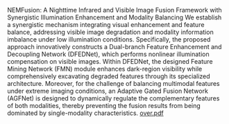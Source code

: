 NEMFusion: A Nighttime Infrared and Visible Image Fusion Framework with Synergistic Illumination Enhancement and Modality Balancing
We establish a synergistic mechanism integrating visual enhancement and feature balance, addressing visible image degradation and modality information imbalance under low illumination conditions. Specifically, the proposed approach innovatively constructs a Dual-branch Feature Enhancement and Decoupling Network (DFEDNet), which performs nonlinear illumination compensation on visible images. Within  DFEDNet, the designed Feature Mining Network (FMN) module enhances dark-region visibility while comprehensively excavating degraded features through its specialized architecture. Moreover, for the challenge of balancing multimodal features under extreme imaging conditions, an Adaptive Gated Fusion Network (AGFNet) is designed to dynamically regulate the complementary features of both modalities, thereby preventing the fusion results from being dominated by single-modality characteristics.
[over.pdf](https://github.com/user-attachments/files/20623948/over.pdf)
